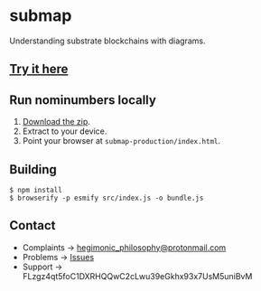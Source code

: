 # submap

Understanding substrate blockchains with diagrams.

## [Try it here](https://playing-with-dust.github.io/submap/)

## Run nominumbers locally

1. [Download the zip](https://github.com/playing-with-dust/submap/archive/refs/heads/production.zip).
2. Extract to your device.
3. Point your browser at `submap-production/index.html`.

## Building

    $ npm install
    $ browserify -p esmify src/index.js -o bundle.js

## Contact

* Complaints -> hegimonic_philosophy@protonmail.com
* Problems -> [Issues](https://github.com/playing-with-dust/submap/issues)
* Support -> FLzgz4qt5foC1DXRHQQwC2cLwu39eGkhx93x7UsM5uniBvM


